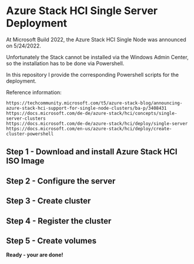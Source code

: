 # Azure Stack HCI Single Server Deployment

At Microsoft Build 2022, the Azure Stack HCI Single Node was announced on 5/24/2022. 

Unfortunately the Stack cannot be installed via the Windows Admin Center, so the installation has to be done via Powershell.

In this repository I provide the corresponding Powershell scripts for the deployment.

Reference information: 
```
https://techcommunity.microsoft.com/t5/azure-stack-blog/announcing-azure-stack-hci-support-for-single-node-clusters/ba-p/3408431
https://docs.microsoft.com/de-de/azure-stack/hci/concepts/single-server-clusters 
https://docs.microsoft.com/de-de/azure-stack/hci/deploy/single-server 
https://docs.microsoft.com/en-us/azure-stack/hci/deploy/create-cluster-powershell
```


## Step 1 - Download and install Azure Stack HCI ISO Image

## Step 2 - Configure the server

## Step 3 - Create cluster

## Step 4 - Register the cluster

## Step 5 - Create volumes

**Ready - your are done!**
